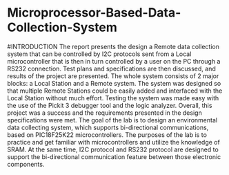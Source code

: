 # Microprocessor-Based-Data-Collection-System

#INTRODUCTION
The report presents the design a Remote data collection system that can be controlled by I2C protocols sent from a Local microcontroller that is then in turn controlled by a user on the PC through a RS232 connection. Test plans and specifications are then discussed, and results of the project are presented. The whole system consists of 2 major blocks: a Local Station and a Remote system. The system was designed so that multiple Remote Stations could be easily added and interfaced with the Local Station without much effort. Testing the system was made easy with the use of the Pickit 3 debugger tool and the logic analyzer. Overall, this project was a success and the requirements presented in the design specifications were met.
The goal of the lab is to design an environmental data collecting system, which supports bi-directional communications, based on PIC18F25K22 microcontrollers. The purposes of the lab is to practice and get familiar with microcontrollers and utilize the knowledge of SRAM. At the same time, I2C protocol and RS232 protocol are designed to support the bi-directional communication feature between those electronic components. 

